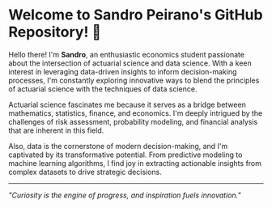# Welcome to Sandro Peirano's GitHub Repository! 👋

Hello there! I'm **Sandro**, an enthusiastic economics student passionate about the intersection of actuarial science and data science. With a keen interest in leveraging data-driven insights to inform decision-making processes, I'm constantly exploring innovative ways to blend the principles of actuarial science with the techniques of data science.

Actuarial science fascinates me because it serves as a bridge between mathematics, statistics, finance, and economics. I'm deeply intrigued by the challenges of risk assessment, probability modeling, and financial analysis that are inherent in this field.

Also, data is the cornerstone of modern decision-making, and I'm captivated by its transformative potential. From predictive modeling to machine learning algorithms, I find joy in extracting actionable insights from complex datasets to drive strategic decisions.

---
*"Curiosity is the engine of progress, and inspiration fuels innovation."*

<!---
SmauricioP/SmauricioP is a ✨ special ✨ repository because its `README.md` (this file) appears on your GitHub profile.
You can click the Preview link to take a look at your changes.
--->
